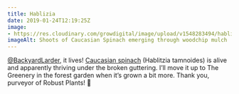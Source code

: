 ```yaml
---
title: Hablizia
date: 2019-01-24T12:19:25Z
image: 
- https://res.cloudinary.com/growdigital/image/upload/v1548283494/hablizia-36B9586C.jpg
imageAlt: Shoots of Caucasian Spinach emerging through woodchip mulch
---
```


[@BackyardLarder](https://mobile.twitter.com/BackyardLarder), it lives! [Caucasian spinach](http://www.edimentals.com/blog/?tag=hablitzia-tamnoides) (Hablitzia tamnoides) is alive and apparently thriving under the broken guttering. I’ll move it up to The Greenery in the forest garden when it’s grown a bit more. Thank you, purveyor of Robust Plants! 🙂
